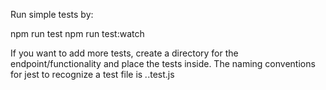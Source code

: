 Run simple tests by:

npm run test
npm run test:watch

If you want to add more tests, create a directory for the endpoint/functionality
and place the tests inside.
The naming conventions for jest to recognize a test file is *.*.test.js
